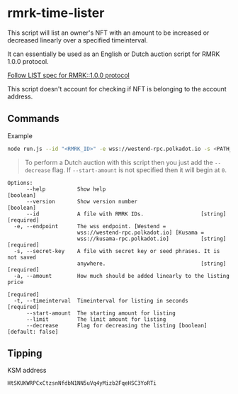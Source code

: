 # rmrk-time-lister

This script will list an owner's NFT with an amount to be increased or decreased linearly over a specified timeinterval.

It can essentially be used as an English or Dutch auction script for RMRK 1.0.0 protocol. 

[Follow LIST spec for RMRK::1.0.0 protocol](https://github.com/rmrk-team/rmrk-spec/blob/master/standards/rmrk1.0.0/interactions/list.md)

This script doesn't account for checking if NFT is belonging to the account address.

## Commands

Example

```sh
node run.js --id "<RMRK_ID>" -e wss://westend-rpc.polkadot.io -s <PATH_TO_SEED_FILE> --start-amount <KSM> --amount <KSM> --timeinterval <SECONDS> --limit <KSM> 
```

> To perform a Dutch auction with this script then you just add the `--decrease` flag.
> If `--start-amount` is not specified then it will begin at `0`.

```text
Options:
      --help          Show help                                        [boolean]
      --version       Show version number                              [boolean]
      --id            A file with RMRK IDs.                  [string] [required]
  -e, --endpoint      The wss endpoint. [Westend =
                      wss://westend-rpc.polkadot.io] [Kusama =
                      wss://kusama-rpc.polkadot.io]          [string] [required]
  -s, --secret-key    A file with secret key or seed phrases. It is not saved
                      anywhere.                              [string] [required]
  -a, --amount        How much should be added linearly to the listing price
                                                                      [required]
  -t, --timeinterval  Timeinterval for listing in seconds             [required]
      --start-amount  The starting amount for listing
      --limit         The limit amount for listing
      --decrease      Flag for decreasing the listing [boolean] [default: false]
```

## Tipping

KSM address

```text
HtSKUKWRPCxCtzsnNfdbN1NN5uVq4yMizb2FqeHSC3YoRTi
```
